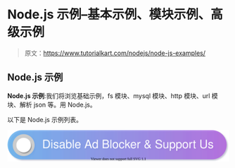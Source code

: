 # Node.js 示例–基本示例、模块示例、高级示例

> 原文：<https://www.tutorialkart.com/nodejs/node-js-examples/>

## Node.js 示例

**Node.js 示例**:我们将浏览基础示例，fs 模块、mysql 模块、http 模块、url 模块、解析 json 等。用 Node.js。

以下是 Node.js 示例列表。

[![](img/925da31b32d6bc3827932f6c8afb11bb.png)](https://www.tutorialkart.com/)